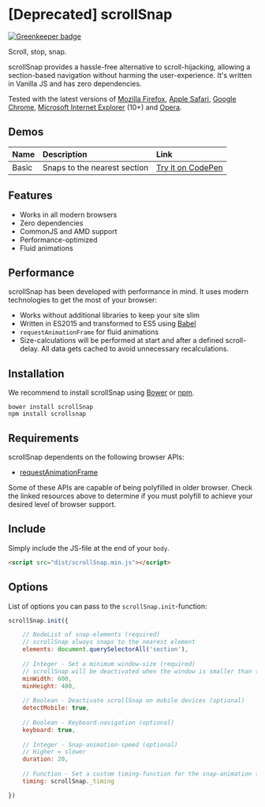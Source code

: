 # [Deprecated] scrollSnap

[![Greenkeeper badge](https://badges.greenkeeper.io/electerious/scrollSnap.svg)](https://greenkeeper.io/)

Scroll, stop, snap.

scrollSnap provides a hassle-free alternative to scroll-hijacking, allowing a section-based navigation without harming the user-experience. It's written in Vanilla JS and has zero dependencies.

Tested with the latest versions of [Mozilla Firefox](https://www.mozilla.org/en-US/firefox/new/), [Apple Safari](https://www.apple.com/safari/), [Google Chrome](https://www.google.com/chrome/browser/), [Microsoft Internet Explorer](http://windows.microsoft.com/en-us/internet-explorer/download-ie) (10+) and [Opera](http://www.opera.com/).

## Demos

| Name | Description | Link |
|:-----------|:------------|:------------|
| Basic | Snaps to the nearest section | [Try it on CodePen](http://codepen.io/electerious/pen/gpxbZp) |

## Features

- Works in all modern browsers
- Zero dependencies
- CommonJS and AMD support
- Performance-optimized
- Fluid animations

## Performance

scrollSnap has been developed with performance in mind. It uses modern technologies to get the most of your browser:

- Works without additional libraries to keep your site slim
- Written in ES2015 and transformed to ES5 using [Babel](https://babeljs.io)
- `requestAnimationFrame` for fluid animations
- Size-calculations will be performed at start and after a defined scroll-delay. All data gets cached to avoid unnecessary recalculations.

## Installation

We recommend to install scrollSnap using [Bower](http://bower.io/) or [npm](https://npmjs.com).

	bower install scrollSnap
	npm install scrollsnap
	
## Requirements

scrollSnap dependents on the following browser APIs:

- [requestAnimationFrame](http://caniuse.com/#feat=requestanimationframe)

Some of these APIs are capable of being polyfilled in older browser. Check the linked resources above to determine if you must polyfill to achieve your desired level of browser support.
	
## Include

Simply include the JS-file at the end of your `body`.

```html
<script src="dist/scrollSnap.min.js"></script>
```

## Options

List of options you can pass to the `scrollSnap.init`-function:

```js
scrollSnap.init({

	// NodeList of snap-elements (required)
	// scrollSnap always snaps to the nearest element
	elements: document.querySelectorAll('section'),
	
	// Integer - Set a minimum window-size (required)
	// scrollSnap will be deactivated when the window is smaller than the given dimensions
	minWidth: 600,
	minHeight: 400,
	
	// Boolean - Deactivate scrollSnap on mobile devices (optional)
	detectMobile: true,
	
	// Boolean - Keyboard-navigation (optional)
	keyboard: true,
	
	// Integer - Snap-animation-speed (optional)
	// Higher = slower
	duration: 20,
	
	// Function - Set a custom timing-function for the snap-animation (optional)
	timing: scrollSnap._timing

})
```
